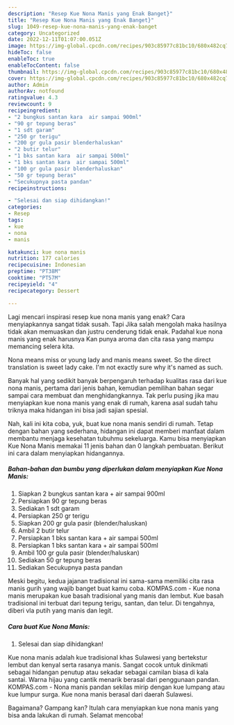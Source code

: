 ```yaml
---
description: "Resep Kue Nona Manis yang Enak Banget}"
title: "Resep Kue Nona Manis yang Enak Banget}"
slug: 1049-resep-kue-nona-manis-yang-enak-banget
category: Uncategorized
date: 2022-12-11T01:07:00.051Z
image: https://img-global.cpcdn.com/recipes/903c85977c81bc10/680x482cq70/kue-nona-manis-foto-resep-utama.jpg
hideToc: false
enableToc: true
enableTocContent: false
thumbnail: https://img-global.cpcdn.com/recipes/903c85977c81bc10/680x482cq70/kue-nona-manis-foto-resep-utama.jpg
cover: https://img-global.cpcdn.com/recipes/903c85977c81bc10/680x482cq70/kue-nona-manis-foto-resep-utama.jpg
author: Admin
authorAv: notfound
ratingvalue: 4.3
reviewcount: 9
recipeingredient:
- "2 bungkus santan kara  air sampai 900ml"
- "90 gr tepung beras"
- "1 sdt garam"
- "250 gr terigu"
- "200 gr gula pasir blenderhaluskan"
- "2 butir telur"
- "1 bks santan kara  air sampai 500ml"
- "1 bks santan kara  air sampai 500ml"
- "100 gr gula pasir blenderhaluskan"
- "50 gr tepung beras"
- "Secukupnya pasta pandan"
recipeinstructions:

- "Selesai dan siap dihidangkan!"
categories:
- Resep
tags:
- kue
- nona
- manis

katakunci: kue nona manis 
nutrition: 177 calories
recipecuisine: Indonesian
preptime: "PT38M"
cooktime: "PT57M"
recipeyield: "4"
recipecategory: Dessert

---
```



Lagi mencari inspirasi resep kue nona manis yang enak? Cara menyiapkannya sangat tidak susah. Tapi Jika salah mengolah maka hasilnya tidak akan memuaskan dan justru cenderung tidak enak. Padahal kue nona manis yang enak harusnya Kan punya aroma dan cita rasa yang mampu memancing selera kita.


Nona means miss or young lady and manis means sweet. So the direct translation is sweet lady cake. I&#39;m not exactly sure why it&#39;s named as such.

Banyak hal yang sedikit banyak berpengaruh terhadap kualitas rasa dari kue nona manis, pertama dari jenis bahan, kemudian pemilihan bahan segar sampai cara membuat dan menghidangkannya. Tak perlu pusing jika mau menyiapkan kue nona manis yang enak di rumah, karena asal sudah tahu triknya maka hidangan ini bisa jadi sajian spesial.


Nah, kali ini kita coba, yuk, buat kue nona manis sendiri di rumah. Tetap dengan bahan yang sederhana, hidangan ini dapat memberi manfaat dalam membantu menjaga kesehatan tubuhmu sekeluarga. Kamu bisa menyiapkan Kue Nona Manis memakai 11 jenis bahan dan 0 langkah pembuatan. Berikut ini cara dalam menyiapkan hidangannya.

<!--inarticleads1-->

##### Bahan-bahan dan bumbu yang diperlukan dalam menyiapkan Kue Nona Manis:

1. Siapkan 2 bungkus santan kara + air sampai 900ml
1. Persiapkan 90 gr tepung beras
1. Sediakan 1 sdt garam
1. Persiapkan 250 gr terigu
1. Siapkan 200 gr gula pasir (blender/haluskan)
1. Ambil 2 butir telur
1. Persiapkan 1 bks santan kara + air sampai 500ml
1. Persiapkan 1 bks santan kara + air sampai 500ml
1. Ambil 100 gr gula pasir (blender/haluskan)
1. Sediakan 50 gr tepung beras
1. Sediakan Secukupnya pasta pandan


Meski begitu, kedua jajanan tradisional ini sama-sama memiliki cita rasa manis gurih yang wajib banget buat kamu coba. KOMPAS.com - Kue nona manis merupakan kue basah tradisional yang manis dan lembut. Kue basah tradisional ini terbuat dari tepung terigu, santan, dan telur. Di tengahnya, diberi vla putih yang manis dan legit. 

<!--inarticleads2-->

##### Cara buat Kue Nona Manis:


1. Selesai dan siap dihidangkan!

Kue nona manis adalah kue tradisional khas Sulawesi yang bertekstur lembut dan kenyal serta rasanya manis. Sangat cocok untuk dinikmati sebagai hidangan penutup atau sekadar sebagai camilan biasa di kala santai. Warna hijau yang cantik menarik berasal dari penggunaan pandan. KOMPAS.com - Nona manis pandan sekilas mirip dengan kue lumpang atau kue lumpur surga. Kue nona manis berasal dari daerah Sulawesi. 

Bagaimana? Gampang kan? Itulah cara menyiapkan kue nona manis yang bisa anda lakukan di rumah. Selamat mencoba!
